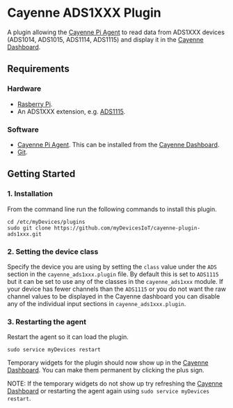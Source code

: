 # Cayenne ADS1XXX Plugin
A plugin allowing the [Cayenne Pi Agent](https://github.com/myDevicesIoT/Cayenne-Agent) to read data from ADS1XXX devices (ADS1014, ADS1015, ADS1114, ADS1115) and display it in the [Cayenne Dashboard](https://cayenne.mydevices.com).

## Requirements
### Hardware
* [Rasberry Pi](https://www.raspberrypi.org).
* An ADS1XXX extension, e.g. [ADS1115](https://www.adafruit.com/product/1085).

### Software
* [Cayenne Pi Agent](https://github.com/myDevicesIoT/Cayenne-Agent). This can be installed from the [Cayenne Dashboard](https://cayenne.mydevices.com).
* [Git](https://git-scm.com/).

## Getting Started

### 1. Installation

   From the command line run the following commands to install this plugin.
   ```
   cd /etc/myDevices/plugins
   sudo git clone https://github.com/myDevicesIoT/cayenne-plugin-ads1xxx.git
   ```

### 2. Setting the device class

   Specify the device you are using by setting the `class` value under the `ADS` section in the `cayenne_ads1xxx.plugin` file.
   By default this is set to `ADS1115` but it can be set to use any of the classes in the `cayenne_ads1xxx` module. If your 
   device has fewer channels than the `ADS1115` or you do not want the raw channel values to be displayed in the Cayenne 
   dashboard you can disable any of the individual input sections in `cayenne_ads1xxx.plugin`.

### 3. Restarting the agent

   Restart the agent so it can load the plugin.
   ```
   sudo service myDevices restart
   ```
   Temporary widgets for the plugin should now show up in the [Cayenne Dashboard](https://cayenne.mydevices.com). You can make them permanent by clicking the plus sign.

   NOTE: If the temporary widgets do not show up try refreshing the [Cayenne Dashboard](https://cayenne.mydevices.com) or restarting the agent again using `sudo service myDevices restart`.